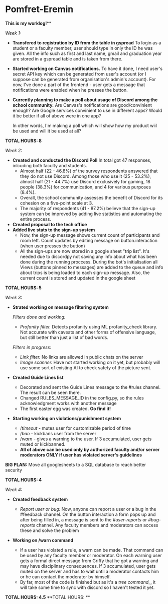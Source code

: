 # Pomfret-Eremin
**This is my worklog!****

_Week 1:_
- **Transfered to registration by ID from the table in gspread**
  To login as a student or a faculty member, user should type in only the ID he was given. All the info such as first and last name, gmail and graduation year are stored in a gspread table and is taken from there.
  
-  **Started working on Canvas notifications.**
  To have it done, I need user's secret API key which can be generated from user's account (or I suppose can be generated from organisation's admin's account). For now, I've done a part of the
  frontend - user gets a message that notifications were enabled when he presses the button.
- **Currently planning to make a poll about usage of Discord among the school community.**
    Are Canvas's notifications are good/convinient enough?
    Are Google services convinient to use in different apps?
    Would it be better if all of above were in one app?

    In other words, I'm making a poll which will show how my product wiil be used and will it be used at all?
  
**TOTAL HOURS: 8**

_Week 2:_
- **Created and conducted the Discord Poll**
  In total got 47 responses, inlcuding both faculty and students.
  - Almost half (22 - 46.8%) of the survey respondents answered that they do not use Discord. Among those who use it (25 - 53.2%), almost half (21 - 44.7%) use      Discord exclusively for gaming, 18 people (38.3%) for communication, and 4 for various purposes (8.4%).
  -   Overall, the school community assesses the benefit of Discord for its cohesion on a five-point scale at 3.
  -   The majority of respondents (41 - 87.2%) believe that the sign-up system can be improved by adding live statistics and automating the entire process.
- **Created proposal to the tech office**
- **Added live stats to the sign-up system**
  -   Now, the sign-up message shows current count of participants and room left. Count updates by editing message on button.interaction (when user presses the button)
  -   All the sign-ups are now stored in a google sheet "trip list". It's needed due to discordpy not saving any info about what has been done during the running proccess. During the bot's initialisation all Views (buttons pinned to messages) are added to the queue and info about trips is being loaded to each sign-up message. Also, the current count is stored and updated in the google sheet

**TOTAL HOURS: 5**


_Week 3:_
- **Strated working on message filtering system**

     _Filters done and working:_
    - _Profanity filter._ Detects profanity using ML profanity_check library. Not accurate with caveats and other forms of offensive language, but still better than just a list of bad words.
    
    _Filters in progress:_
    -   _Link filter._ No links are allowed in public chats on the server
    -   _Image scanner._ Have not started working on it yet, but probably will use some sort of existing AI to check safety of the picture sent.
    
- **Created Guide Lines list**
  - Decorated and sent the Guide Lines message to the #rules channel. The result can be seen there.
  - Changed RULES_MESSAGE_ID in the config.py, so the rules acknowledgment works with another message
  - The first easter egg was created. **Go find it!**
    
- **Starting working on violations/punishment system**
  - /_timeout_ - mutes user for customizable period of time
  - /_ban_ - kickbans user from the server
  - /_warn_ - gives a warning to the user. If 3 accumulated, user gets muted or kickbanned.
  - **All of above can be used only by authorized faculty and/or server moderators ONLY if user has violated server's guidelines**

**BIG PLAN:** Move all googlesheets to a SQL database to reach better security

**TOTAL HOURS: 4**


_Week 4:_
- **Created feedback system**
  - _Report user or bug:_
      Now, anyone can report a user or a bug in the #feedback channel. On the button interaction a form pops up and after being filled in, a message is sent to the _#user-reports_ or _#bug-reports_ channel. Any faculty members and moderators can access these and solve the problem   

- **Working on /warn command**
  - If a user has violated a rule, a warn can be made. That command can be used by any faculty member or moderator. On each warning user gets a formal direct message from Griffy that he got a warning and may have disciplinary consequences. If 3 accumulated, user gets muted on the server and has to wait until a moderator contacts him or he can contact the moderator by himself.
  - By far, most of the code is finished but as it's a _tree command__, it will take some time to sync with discord so I haven't tested it yet.
 
**TOTAL HOURS: 4.5**
  **TOTAL HOURS: **
